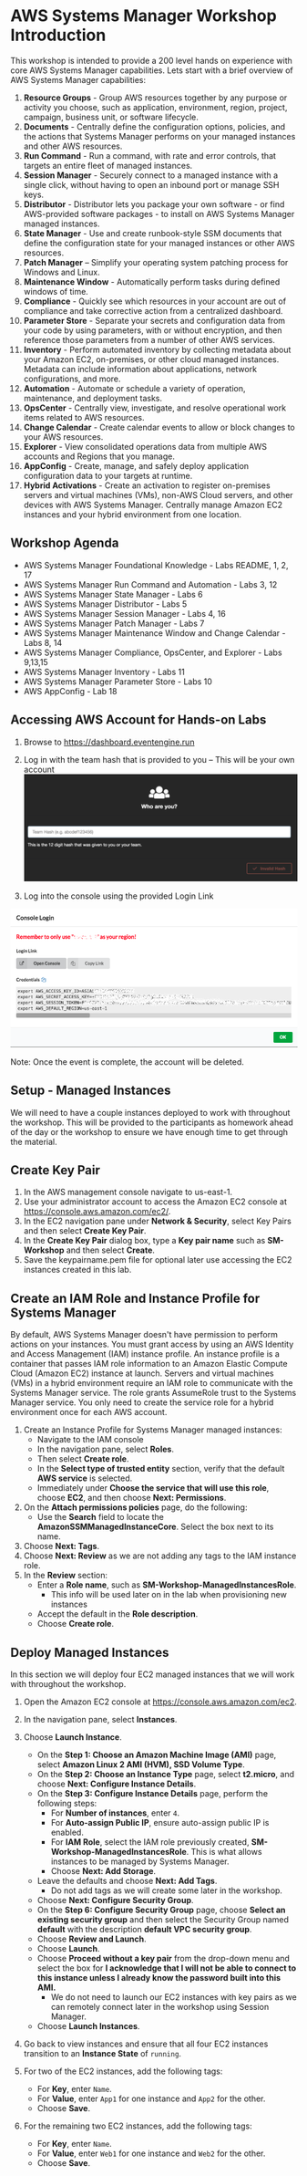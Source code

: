 # AWS Systems Manager Workshop Introduction

This workshop is intended to provide a 200 level hands on experience with core AWS Systems Manager capabilities. Lets start with a brief overview of AWS Systems Manager capabilities: 

1.	**Resource Groups** - Group AWS resources together by any purpose or activity you choose, such as application, environment, region, project, campaign, business unit, or software lifecycle.
2.	**Documents** - Centrally define the configuration options, policies, and the actions that Systems Manager performs on your managed instances and other AWS resources.
3.	**Run Command** - Run a command, with rate and error controls, that targets an entire fleet of managed instances.
4.	**Session Manager** - Securely connect to a managed instance with a single click, without having to open an inbound port or manage SSH keys. 
5.	**Distributor** - Distributor lets you package your own software - or find AWS-provided software packages - to install on AWS Systems Manager managed instances.
6.	**State Manager** - Use and create runbook-style SSM documents that define the configuration state for your managed instances or other AWS resources.
7.	**Patch Manager** – Simplify your operating system patching process for Windows and Linux.
8.	**Maintenance Window** - Automatically perform tasks during defined windows of time.
9.	**Compliance** - Quickly see which resources in your account are out of compliance and take corrective action from a centralized dashboard.
10.	**Parameter Store** - Separate your secrets and configuration data from your code by using parameters, with or without encryption, and then reference those parameters from a number of other AWS services.
11.	**Inventory** - Perform automated inventory by collecting metadata about your Amazon EC2, on-premises, or other cloud managed instances. Metadata can include information about applications, network configurations, and more.
12.	**Automation** - Automate or schedule a variety of operation, maintenance, and deployment tasks.
13.	**OpsCenter** - Centrally view, investigate, and resolve operational work items related to AWS resources.
14.	**Change Calendar** - Create calendar events to allow or block changes to your AWS resources.
15.	**Explorer** - View consolidated operations data from multiple AWS accounts and Regions that you manage. 
16.	**AppConfig** - Create, manage, and safely deploy application configuration data to your targets at runtime.
17.	**Hybrid Activations** - Create an activation to register on-premises servers and virtual machines (VMs), non-AWS Cloud servers, and other devices with AWS Systems Manager. Centrally manage Amazon EC2 instances and your hybrid environment from one location.

## Workshop Agenda
- AWS Systems Manager Foundational Knowledge - Labs README, 1, 2, 17
- AWS Systems Manager Run Command and Automation - Labs 3, 12
- AWS Systems Manager State Manager - Labs 6
- AWS Systems Manager Distributor	- Labs 5
- AWS Systems Manager Session Manager - Labs 4, 16
- AWS Systems Manager Patch Manager - Labs 7
- AWS Systems Manager Maintenance Window and Change Calendar - Labs 8, 14
- AWS Systems Manager Compliance, OpsCenter, and Explorer - Labs 9,13,15
- AWS Systems Manager Inventory - Labs 11
- AWS Systems Manager Parameter Store - Labs 10
- AWS AppConfig - Lab 18

## Accessing AWS Account for Hands-on Labs

1.	Browse to https://dashboard.eventengine.run 
2.	Log in with the team hash that is provided to you – This will be your own account
![](./media/image1.png)

3.	Log into the console using the provided Login Link

![](./media/image2.png)
	 
Note: Once the event is complete, the account will be deleted.  

## Setup - Managed Instances

We will need to have a couple instances deployed to work with throughout the workshop.  This will be provided to the participants as homework ahead of the day or the workshop to ensure we have enough time to get through the material. 

## Create Key Pair
1. In the AWS management console navigate to us-east-1.
2. Use your administrator account to access the Amazon EC2 console at https://console.aws.amazon.com/ec2/.
3. In the EC2 navigation pane under **Network & Security**, select Key Pairs and then select **Create Key Pair**.
4. In the **Create Key Pair** dialog box, type a **Key pair name** such as **SM-Workshop** and then select **Create**.
5. Save the keypairname.pem file for optional later use accessing the EC2 instances created in this lab.

## Create an IAM Role and Instance Profile for Systems Manager
By default, AWS Systems Manager doesn't have permission to perform actions on your instances. You must grant access by using an AWS Identity and Access Management (IAM) instance profile. An instance profile is a container that passes IAM role information to an Amazon Elastic Compute Cloud (Amazon EC2) instance at launch. Servers and virtual machines (VMs) in a hybrid environment require an IAM role to communicate with the Systems Manager service. The role grants AssumeRole trust to the Systems Manager service. You only need to create the service role for a hybrid environment once for each AWS account.

1. Create an Instance Profile for Systems Manager managed instances:
   - Navigate to the IAM console
   - In the navigation pane, select **Roles**.
   - Then select **Create role**.
   - In the **Select type of trusted entity** section, verify that the default **AWS service** is selected.
   - Immediately under **Choose the service that will use this role**, choose **EC2**, and then choose **Next: Permissions**.
1. On the **Attach permissions policies** page, do the following:
   - Use the **Search** field to locate the **AmazonSSMManagedInstanceCore**. Select the box next to its name.
1. Choose **Next: Tags**.
1. Choose **Next: Review** as we are not adding any tags to the IAM instance role.
1. In the **Review** section:
   - Enter a **Role name**, such as **SM-Workshop-ManagedInstancesRole**.
     - This info will be used later on in the lab when provisioning new instances
   - Accept the default in the **Role description**.
   - Choose **Create role**.

## Deploy Managed Instances

In this section we will deploy four EC2 managed instances that we will work with throughout the workshop.

1. Open the Amazon EC2 console at https://console.aws.amazon.com/ec2.
1. In the navigation pane, select **Instances**.
1. Choose **Launch Instance**.
    - On the **Step 1: Choose an Amazon Machine Image (AMI)** page, select **Amazon Linux 2 AMI (HVM), SSD Volume Type**.
    - On the **Step 2: Choose an Instance Type** page, select **t2.micro**, and choose **Next: Configure Instance Details**.
    - On the **Step 3: Configure Instance Details** page, perform the following steps:
        - For **Number of instances**, enter ```4```.
        - For **Auto-assign Public IP**, ensure auto-assign public IP is enabled.
        - For **IAM Role**, select the IAM role previously created, **SM-Workshop-ManagedInstancesRole**. This is what allows instances to be managed by Systems Manager.
        - Choose **Next: Add Storage**.
    - Leave the defaults and choose **Next: Add Tags**.
        - Do not add tags as we will create some later in the workshop.
    - Choose **Next: Configure Security Group**.
    - On the **Step 6: Configure Security Group** page, choose **Select an existing security group** and then select the Security Group named **default** with the description **default VPC security group**.
    - Choose **Review and Launch**.
    - Choose **Launch**.
    - Choose **Proceed without a key pair** from the drop-down menu and select the box for **I acknowledge that I will not be able to connect to this instance unless I already know the password built into this AMI.**
        - We do not need to launch our EC2 instances with key pairs as we can remotely connect later in the workshop using Session Manager.
    - Choose **Launch Instances**.

1. Go back to view instances and ensure that all four EC2 instances transition to an **Instance State** of ```running```.
1. For two of the EC2 instances, add the following tags:
    - For **Key**, enter ```Name```.
    - For **Value**, enter ```App1``` for one instance and ```App2``` for the other.
    - Choose **Save**.
1. For the remaining two EC2 instances, add the following tags:
    - For **Key**, enter ```Name```.
    - For **Value**, enter ```Web1``` for one instance and ```Web2``` for the other.
    - Choose **Save**.